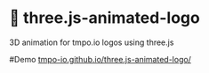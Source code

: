 # 🌌 three.js-animated-logo
3D animation for tmpo.io logos using three.js 

#Demo 
[tmpo-io.github.io/three.js-animated-logo/](https://tmpo-io.github.io/three.js-animated-logo/)
